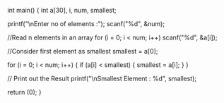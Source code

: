 int main() {
   int a[30], i, num, smallest;
 
   printf("\nEnter no of elements :");
   scanf("%d", &num);
 
   //Read n elements in an array
   for (i = 0; i < num; i++)
      scanf("%d", &a[i]);
 
   //Consider first element as smallest
   smallest = a[0];
 
   for (i = 0; i < num; i++) {
      if (a[i] < smallest) {
         smallest = a[i];
      }
   }
 
   // Print out the Result
   printf("\nSmallest Element : %d", smallest);
 
   return (0);
}
